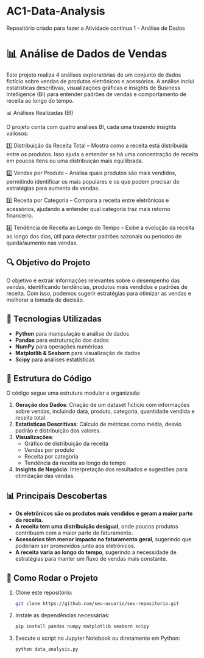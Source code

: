 # AC1-Data-Analysis
Repositório criado para fazer a Atividade continua 1 - Análise de Dados
# 📊 Análise de Dados de Vendas

Este projeto realiza 4 análises exploratórias de um conjunto de dados fictício sobre vendas de produtos eletrônicos e acessórios. A análise inclui estatísticas descritivas, visualizações gráficas e insights de Business Intelligence (BI) para entender padrões de vendas e comportamento de receita ao longo do tempo.

📊 Análises Realizadas (BI)

O projeto conta com quatro análises BI, cada uma trazendo insights valiosos:

1️⃣ Distribuição da Receita Total – Mostra como a receita está distribuída entre os produtos. Isso ajuda a entender se há uma concentração de receita em poucos itens ou uma distribuição mais equilibrada.

2️⃣ Vendas por Produto – Analisa quais produtos são mais vendidos, permitindo identificar os mais populares e os que podem precisar de estratégias para aumento de vendas.

3️⃣ Receita por Categoria – Compara a receita entre eletrônicos e acessórios, ajudando a entender qual categoria traz mais retorno financeiro.

4️⃣ Tendência de Receita ao Longo do Tempo – Exibe a evolução da receita ao longo dos dias, útil para detectar padrões sazonais ou períodos de queda/aumento nas vendas.

## 🔍 Objetivo do Projeto
O objetivo é extrair informações relevantes sobre o desempenho das vendas, identificando tendências, produtos mais vendidos e padrões de receita. Com isso, podemos sugerir estratégias para otimizar as vendas e melhorar a tomada de decisão.

## 📌 Tecnologias Utilizadas
- **Python** para manipulação e análise de dados
- **Pandas** para estruturação dos dados
- **NumPy** para operações numéricas
- **Matplotlib & Seaborn** para visualização de dados
- **Scipy** para análises estatísticas

## 📂 Estrutura do Código
O código segue uma estrutura modular e organizada:

1. **Geração dos Dados**: Criação de um dataset fictício com informações sobre vendas, incluindo data, produto, categoria, quantidade vendida e receita total.
2. **Estatísticas Descritivas**: Cálculo de métricas como média, desvio padrão e distribuição dos valores.
3. **Visualizações**:
   - Gráfico de distribuição da receita
   - Vendas por produto
   - Receita por categoria
   - Tendência da receita ao longo do tempo
4. **Insights de Negócio**: Interpretação dos resultados e sugestões para otimização das vendas.

## 📊 Principais Descobertas
- **Os eletrônicos são os produtos mais vendidos e geram a maior parte da receita.**
- **A receita tem uma distribuição desigual**, onde poucos produtos contribuem com a maior parte do faturamento.
- **Acessórios têm menor impacto no faturamento geral**, sugerindo que poderiam ser promovidos junto aos eletrônicos.
- **A receita varia ao longo do tempo**, sugerindo a necessidade de estratégias para manter um fluxo de vendas mais constante.

## 🚀 Como Rodar o Projeto
1. Clone este repositório:
   ```bash
   git clone https://github.com/seu-usuario/seu-repositorio.git
   ```
2. Instale as dependências necessárias:
   ```bash
   pip install pandas numpy matplotlib seaborn scipy
   ```
3. Execute o script no Jupyter Notebook ou diretamente em Python:
   ```bash
   python data_analysis.py
   ```



